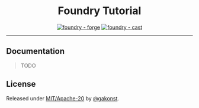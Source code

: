 <div align="center">

# Foundry Tutorial 
[![foundry - forge](https://img.shields.io/static/v1?label=foundry&message=forge&color=2ea44f&logo=solidity&logoColor=white)](https://github.com/gakonst/foundry)
[![foundry - cast](https://img.shields.io/badge/foundry-cast-blueviolet?logo=ethereum&logoColor=white)](https://github.com/gakonst/foundry)

</div>



---


## Documentation

 > TODO

## License

Released under [MIT/Apache-20](/LICENSE) by [@gakonst](https://github.com/gakonst).
